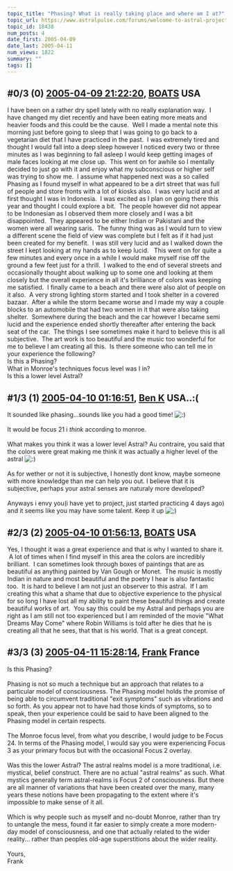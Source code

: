 ```yaml
---
topic_title: "Phasing? What is really taking place and where am I at?"
topic_url: https://www.astralpulse.com/forums/welcome-to-astral-projection-experiences!/phasing-what-is-really-taking-place-and-where-am-i-at
topic_id: 18438
num_posts: 4
date_first: 2005-04-09
date_last: 2005-04-11
num_views: 1822
summary: ""
tags: []
---
```


## \#0/3 (0) [2005-04-09 21:22:20](https://www.astralpulse.com/forums/index.php?msg=159612), [BOATS](https://www.astralpulse.com/forums/profile/?u=4755) USA ##
<section>
I have been on a rather dry spell lately with no really explanation way.  I have changed my diet recently and have been eating more meats and heavier foods and this could be the cause.  Well I made a mental note this morning just before going to sleep that I was going to go back to a vegetarian diet that I have practiced in the past.  I was extremely tired and thought I would fall into a deep sleep however I noticed every two or three minutes as I was beginning to fall asleep I would keep getting images of male faces looking at me close up.  This went on for awhile so I mentally decided to just go with it and enjoy what my subconscious or higher self was trying to show me.  I assume what happened next was a so called Phasing as I found myself in what appeared to be a dirt street that was full of people and store fronts with a lot of kiosks also.  I was very lucid and at first thought I was in Indonesia.  I was excited as I plan on going there this year and thought I could explore a bit.  The people however did not appear to be Indonesian as I observed them more closely and I was a bit disappointed.  They appeared to be either Indian or Pakistani and the women were all wearing saris.  The funny thing was as I would turn to view a different scene the field of view was complete but I felt as if it had just been created for my benefit.  I was still very lucid and as I walked down the street I kept looking at my hands as to keep lucid.   This went on for quite a few minutes and every once in a while I would make myself rise off the ground a few feet just for a thrill.  I walked to the end of several streets and occasionally thought about walking up to some one and looking at them closely but the overall experience in all it's brilliance of colors was keeping me satisfied.  I finally came to a beach and there were also alot of people on it also.  A very strong lighting storm started and I took shelter in a covered bazaar.  After a while the storm became worse and I made my way a couple blocks to an automobile that had two women in it that were also taking shelter.  Somewhere during the beach and the car however I became semi lucid and the experience ended shortly thereafter after entering the back seat of the car.  The things I see sometimes make it hard to believe this is all subjective.  The art work is too beautiful and the music too wonderful for me to believe I am creating all this.  Is there someone who can tell me in your experience the following?
<br>
Is this a Phasing?
<br>
What in Monroe's techniques focus level was I in?
<br>
Is this a lower level Astral?
</section>

## \#1/3 (1) [2005-04-10 01:16:51](https://www.astralpulse.com/forums/index.php?msg=159628), [Ben K](https://www.astralpulse.com/forums/profile/?u=8796) USA..:( ##
<section>
It sounded like phasing...sounds like you had a good time!
<img alt=":)" class="smiley" src="https://www.astralpulse.com/forums/Smileys/fugue/smiley.png" title="Smiley"/>
<br>
<br>
It would be focus 21 i
<i>
 think
</i>
according to monroe.
<br>
<br>
What makes you think it was a lower level Astral? Au contraire, you said that the colors were great making me think it was actually a higher level of the astral
<img alt=":)" class="smiley" src="https://www.astralpulse.com/forums/Smileys/fugue/smiley.png" title="Smiley"/>
<br>
<br>
As for wether or not it is subjective, I honestly dont know, maybe someone with more knowledge than me can help you out. I believe that it is subjective, perhaps your astral senses are naturaly more developed?
<br>
<br>
Anyways i envy you(i have yet to project, just started practicing 4 days ago) and it seems like you may have some talent. Keep it up
<img alt=";)" class="smiley" src="https://www.astralpulse.com/forums/Smileys/fugue/wink.png" title="Wink"/>
</section>

## \#2/3 (2) [2005-04-10 01:56:13](https://www.astralpulse.com/forums/index.php?msg=159630), [BOATS](https://www.astralpulse.com/forums/profile/?u=4755) USA ##
<section>
Yes, I thought it was a great experience and that is why I wanted to share it.  A lot of times when I find myself in this area the colors are incredibly brilliant.  I can sometimes look through boxes of paintings that are as beautiful as anything painted by Van Gough or Monet.  The music is mostly Indian in nature and most beautiful and the poetry I hear is also fantastic too.  It is hard to believe I am not just an observer to this astral.  If I am creating this what a shame that due to objective experience to the physical for so long I have lost all my ability to paint these beautiful things and create beautiful works of art.  You say this could be my Astral and perhaps you are right as I am still not too experienced but I am reminded of the movie "What Dreams May Come" where Robin Williams is told after he dies that he is creating all that he sees, that that is his world. That is a great concept.
</section>

## \#3/3 (3) [2005-04-11 15:28:14](https://www.astralpulse.com/forums/index.php?msg=159848), [Frank](https://www.astralpulse.com/forums/profile/?u=359) France ##
<section>
Is this Phasing?
<br>
<br>
Phasing is not so much a technique but an approach that relates to a particular model of consciousness. The Phasing model holds the promise of being able to circumvent traditional "exit symptoms" such as vibrations and so forth. As you appear not to have had those kinds of symptoms, so to speak, then your experience could be said to have been aligned to the Phasing model in certain respects.
<br>
<br>
The Monroe focus level, from what you describe, I would judge to be Focus 24. In terms of the Phasing model, I would say you were experiencing Focus 3 as your primary focus but with the occasional Focus 2 overlay.
<br>
<br>
Was this the lower Astral? The astral realms model is a more traditional, i.e. mystical, belief construct. There are no actual "astral realms" as such. What mystics generally term astral-realms is Focus 2 of consciousness. But there are all manner of variations that have been created over the many, many years these notions have been propagating to the extent where it's impossible to make sense of it all.
<br>
<br>
Which is why people such as myself and no-doubt Monroe, rather than try to untangle the mess, found it far easier to simply create a more modern-day model of consciousness, and one that actually related to the wider reality... rather than peoples old-age superstitions about the wider reality.
<br>
<br>
Yours,
<br>
Frank
</section>